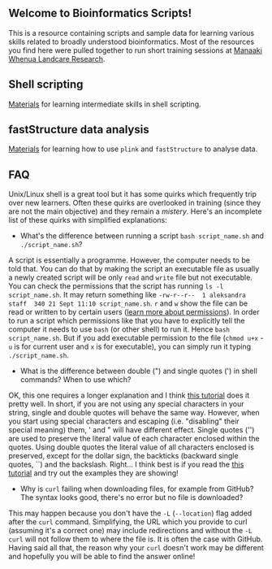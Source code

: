 ## Welcome to Bioinformatics Scripts!

This is a resource containing scripts and sample data for learning various skills related to broadly understood bioinformatics. Most of the resources you find here were pulled together to run short training sessions at [Manaaki Whenua Landcare Research](https://www.landcareresearch.co.nz/).

## Shell scripting
[Materials](https://github.com/apawlik/bioinf-scripts/tree/master/shell-scripting) for learning intermediate skills in shell scripting.

## fastStructure data analysis

[Materials](https://github.com/apawlik/bioinf-scripts/tree/master/fastStructure) for learning how to use `plink` and `fastStructure` to analyse data.

## FAQ
Unix/Linux shell is a great tool but it has some quirks which frequently trip over new learners. Often these quirks are overlooked in training (since they are not the main objective) and they remain a *mistery*. Here's an incomplete list of these quirks with simplified explanations:

* What's the difference between running a script `bash script_name.sh` and `./script_name.sh`?

A script is essentially a programme. However, the computer needs to be told that. You can do that by making the script an executable file as usually a newly created script will be only `read` and `write` file but not executable. You can check the permissions that the script has running `ls -l script_name.sh`.  It may return something like `-rw-r--r--  1 aleksandra  staff  340 21 Sept 11:10 script_name.sh`. `r` and `w` show the file can be read or written to by certain users ([learn more about permissions](https://kb.iu.edu/d/abdb)). In order to run a script which permissions like that you have to explicitly tell the computer it needs to use `bash` (or other shell) to run it. Hence `bash script_name.sh`. But if you add executable permission to the file (`chmod u+x` - `u` is for current user and `x` is for executable), you can simply run it typing `./script_name.sh`.

* What is the difference between double (") and single quotes (') in shell commands? When to use which?

OK, this one requires a longer explanation and I think [this tutorial](https://tldp.org/LDP/Bash-Beginners-Guide/html/sect_03_03.html) does it pretty well. In short, if you are not using any special characters in your string, single and double quotes will behave the same way. However, when you start using special characters and escaping (i.e. "disabling" their special meaning) them, ' and " will have different effect. Single quotes ('') are used to preserve the literal value of each character enclosed within the quotes.  Using double quotes the literal value of all characters enclosed is preserved, except for the dollar sign, the backticks (backward single quotes, ``) and the backslash. Right... I think best is if you read the [this tutorial](https://tldp.org/LDP/Bash-Beginners-Guide/html/sect_03_03.html) and try out the examples they are showing! 

* Why is `curl` failing when downloading files, for example from GitHub? The syntax looks good, there's no error but no file is downloaded?

This may happen because you don't have the `-L` (`--location`) flag added after the `curl` command. Simplifying, the URL which you provide to curl (assuming it's a correct one) may include redirections and without the `-L` `curl` will not follow them to where the file is. It is often the case with GitHub. Having said all that, the reason why your `curl` doesn't work may be different and hopefully you will be able to find the answer online!

